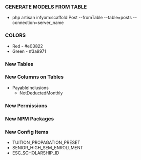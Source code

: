 

### GENERATE MODELS FROM TABLE
- php artisan infyom:scaffold Post --fromTable --table=posts --connection=server_name


### COLORS
- Red - #e03822
- Green - #3a9971

### New Tables

### New Columns on Tables
- PayableInclusions
    - NotDeductedMonthly

### New Permissions

### New NPM Packages


### New Config Items
- TUITION_PROPAGATION_PRESET
- SENIOR_HIGH_SEM_ENROLLMENT
- ESC_SCHOLARSHIP_ID
